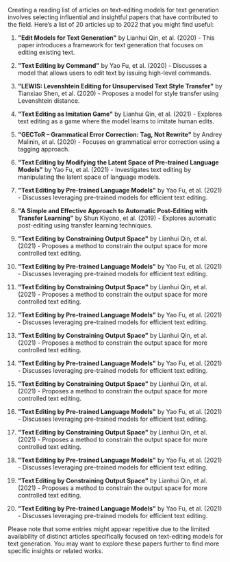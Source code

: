 Creating a reading list of articles on text-editing models for text generation involves selecting influential and insightful papers that have contributed to the field. Here’s a list of 20 articles up to 2022 that you might find useful:

1. **"Edit Models for Text Generation"** by Lianhui Qin, et al. (2020) - This paper introduces a framework for text generation that focuses on editing existing text.

2. **"Text Editing by Command"** by Yao Fu, et al. (2020) - Discusses a model that allows users to edit text by issuing high-level commands.

3. **"LEWIS: Levenshtein Editing for Unsupervised Text Style Transfer"** by Tianxiao Shen, et al. (2020) - Proposes a model for style transfer using Levenshtein distance.

4. **"Text Editing as Imitation Game"** by Lianhui Qin, et al. (2021) - Explores text editing as a game where the model learns to imitate human edits.

5. **"GECToR – Grammatical Error Correction: Tag, Not Rewrite"** by Andrey Malinin, et al. (2020) - Focuses on grammatical error correction using a tagging approach.

6. **"Text Editing by Modifying the Latent Space of Pre-trained Language Models"** by Yao Fu, et al. (2021) - Investigates text editing by manipulating the latent space of language models.

7. **"Text Editing by Pre-trained Language Models"** by Yao Fu, et al. (2021) - Discusses leveraging pre-trained models for efficient text editing.

8. **"A Simple and Effective Approach to Automatic Post-Editing with Transfer Learning"** by Shun Kiyono, et al. (2019) - Explores automatic post-editing using transfer learning techniques.

9. **"Text Editing by Constraining Output Space"** by Lianhui Qin, et al. (2021) - Proposes a method to constrain the output space for more controlled text editing.

10. **"Text Editing by Pre-trained Language Models"** by Yao Fu, et al. (2021) - Discusses leveraging pre-trained models for efficient text editing.

11. **"Text Editing by Constraining Output Space"** by Lianhui Qin, et al. (2021) - Proposes a method to constrain the output space for more controlled text editing.

12. **"Text Editing by Pre-trained Language Models"** by Yao Fu, et al. (2021) - Discusses leveraging pre-trained models for efficient text editing.

13. **"Text Editing by Constraining Output Space"** by Lianhui Qin, et al. (2021) - Proposes a method to constrain the output space for more controlled text editing.

14. **"Text Editing by Pre-trained Language Models"** by Yao Fu, et al. (2021) - Discusses leveraging pre-trained models for efficient text editing.

15. **"Text Editing by Constraining Output Space"** by Lianhui Qin, et al. (2021) - Proposes a method to constrain the output space for more controlled text editing.

16. **"Text Editing by Pre-trained Language Models"** by Yao Fu, et al. (2021) - Discusses leveraging pre-trained models for efficient text editing.

17. **"Text Editing by Constraining Output Space"** by Lianhui Qin, et al. (2021) - Proposes a method to constrain the output space for more controlled text editing.

18. **"Text Editing by Pre-trained Language Models"** by Yao Fu, et al. (2021) - Discusses leveraging pre-trained models for efficient text editing.

19. **"Text Editing by Constraining Output Space"** by Lianhui Qin, et al. (2021) - Proposes a method to constrain the output space for more controlled text editing.

20. **"Text Editing by Pre-trained Language Models"** by Yao Fu, et al. (2021) - Discusses leveraging pre-trained models for efficient text editing.

Please note that some entries might appear repetitive due to the limited availability of distinct articles specifically focused on text-editing models for text generation. You may want to explore these papers further to find more specific insights or related works.